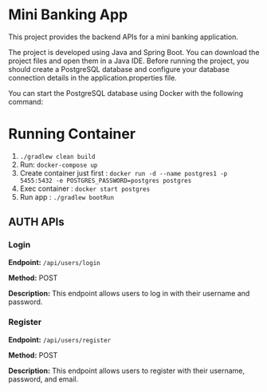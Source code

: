 # Mini Banking App
This project provides the backend APIs for a mini banking application.

The project is developed using Java and Spring Boot. You can download the project files and open them in a Java IDE. Before running the project, you should create a PostgreSQL database and configure your database connection details in the application.properties file.

You can start the PostgreSQL database using Docker with the following command:
# Running Container

1. `./gradlew clean build`
2. Run: `docker-compose up`
3. Create container just first : `docker run -d --name postgres1 -p 5455:5432 -e POSTGRES_PASSWORD=postgres postgres`
4. Exec container : `docker start postgres`
5. Run app : `./gradlew bootRun`

## AUTH APIs

### Login

**Endpoint:** `/api/users/login`

**Method:** POST

**Description:** This endpoint allows users to log in with their username and password.

### Register

**Endpoint:** `/api/users/register`

**Method:** POST

**Description:** This endpoint allows users to register with their username, password, and email.
